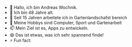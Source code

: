 - 👋 Hallo, ich bin Andreas Wochnik.
- 👀 Ich bin 48 Jahre alt. 
- 🌱 Seit 15 Jahren arbeitete ich in Gartenlandschafst bereich
- 💞️ Meine Hobbys sind Computer, Sport und Gartenarbeit
- 📫 Mein Ziel ist es, Apps zu entwickeln.
- 😄 Das ist etwas, was ich sehr spannend finde!
- ⚡ Fun fact: 

<!---
Andreaswochn/Andreaswochn is a ✨ special ✨ repository because its `README.md` (this file) appears on your GitHub profile.
You can click the Preview link to take a look at your changes.
--->
